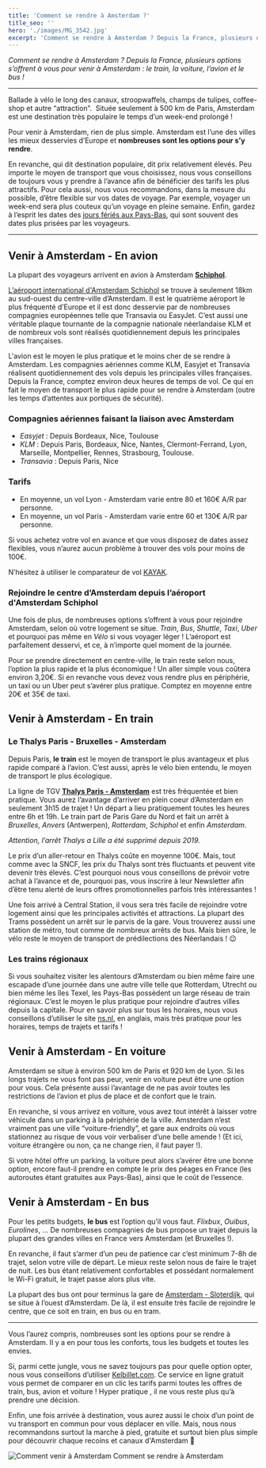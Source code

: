 ```yaml
---
title: 'Comment se rendre à Amsterdam ?'
title_seo: ''
hero: './images/MG_3542.jpg'
excerpt: 'Comment se rendre à Amsterdam ? Depuis la France, plusieurs options s’offrent à vous pour venir à Amsterdam : le train, la voiture, l’avion et le bus ! - Ballade à vélo le long des canaux, stroopwaffels, champs de tulipes, coffee-shop et autre “attraction”.  Située seulement à 500 km de Paris, Amsterdam est une destination'
---
```


_Comment se rendre à Amsterdam ? Depuis la France, plusieurs options s’offrent à vous pour venir à Amsterdam : le train, la voiture, l’avion et le bus !_

---

Ballade à vélo le long des canaux, stroopwaffels, champs de tulipes, coffee-shop et autre “attraction”.  Située seulement à 500 km de Paris, Amsterdam est une destination très populaire le temps d’un week-end prolongé !

Pour venir à Amsterdam, rien de plus simple. Amsterdam est l’une des villes les mieux desservies d’Europe et **nombreuses sont les options pour s’y rendre**.

En revanche, qui dit destination populaire, dit prix relativement élevés. Peu importe le moyen de transport que vous choisissez, nous vous conseillons de toujours vous y prendre à l’avance afin de bénéficier des tarifs les plus attractifs. Pour cela aussi, nous vous recommandons, dans la mesure du possible, d’être flexible sur vos dates de voyage. Par exemple, voyager un week-end sera plus couteux qu’un voyage en pleine semaine. Enfin, gardez à l’esprit les dates des [jours fériés aux Pays-Bas](vie-dexpat-4-les-jours-feries/), qui sont souvent des dates plus prisées par les voyageurs.

---

## Venir à Amsterdam - En avion

La plupart des voyageurs arrivent en avion à Amsterdam **[Schiphol](https://goo.gl/maps/wzMoD8gei9D2)**.

[L’aéroport international d'Amsterdam Schiphol](https://www.schiphol.nl/en/) se trouve à seulement 18km au sud-ouest du centre-ville d’Amsterdam. Il est le quatrième aéroport le plus fréquenté d’Europe et il est donc desservie par de nombreuses compagnies européennes telle que Transavia ou EasyJet. C’est aussi une véritable plaque tournante de la compagnie nationale néerlandaise KLM et de nombreux vols sont réalisés quotidiennement depuis les principales villes françaises.

L'avion est le moyen le plus pratique et le moins cher de se rendre à Amsterdam. Les compagnies aériennes comme KLM, Easyjet et Transavia réalisent quotidiennement des vols depuis les principales villes françaises. Depuis la France, comptez environ deux heures de temps de vol. Ce qui en fait le moyen de transport le plus rapide pour se rendre à Amsterdam (outre les temps d’attentes aux portiques de sécurité).

### Compagnies aériennes faisant la liaison avec Amsterdam

- _Easyjet_ : Depuis Bordeaux, Nice, Toulouse
- _KLM_ : Depuis Paris, Bordeaux, Nice, Nantes, Clermont-Ferrand, Lyon, Marseille, Montpellier, Rennes, Strasbourg, Toulouse.
- _Transavia_ : Depuis Paris, Nice

### Tarifs

- En moyenne, un vol Lyon - Amsterdam varie entre 80 et 160€ A/R par personne.
- En moyenne, un vol Paris - Amsterdam varie entre 60 et 130€ A/R par personne.

Si vous achetez votre vol en avance et que vous disposez de dates assez flexibles, vous n’aurez aucun problème à trouver des vols pour moins de 100€.

N’hésitez à utiliser le comparateur de vol [KAYAK](https://kayak.fr).

### Rejoindre le centre d’Amsterdam depuis l’aéroport d'Amsterdam Schiphol

Une fois de plus, de nombreuses options s’offrent à vous pour rejoindre Amsterdam, selon où votre logement se situe. *Train*, _Bus_, _Shuttle_, _Taxi_, _Uber_ et pourquoi pas même en _Vélo_ si vous voyager léger ! L’aéroport est parfaitement desservi, et ce, à n’importe quel moment de la journée.

Pour se prendre directement en centre-ville, le train reste selon nous, l’option la plus rapide et la plus économique ! Un aller simple vous coûtera environ 3,20€. Si en revanche vous devez vous rendre plus en périphérie, un taxi ou un Uber peut s’avérer plus pratique. Comptez en moyenne entre 20€ et 35€ de taxi.

## Venir à Amsterdam - En train

### Le Thalys Paris - Bruxelles - Amsterdam

Depuis Paris, **le train** est le moyen de transport le plus avantageux et plus rapide comparé à l’avion. C’est aussi, après le vélo bien entendu, le moyen de transport le plus écologique.

La ligne de TGV **[Thalys Paris - Amsterdam](https://www.thalys.com/fr/fr)** est très fréquentée et bien pratique. Vous aurez l’avantage d’arriver en plein coeur d’Amsterdam en seulement 3h15 de trajet ! Un départ a lieu pratiquement toutes les heures entre 6h et 19h. Le train part de Paris Gare du Nord et fait un arrêt à _Bruxelles_, _Anvers_ (Antwerpen), _Rotterdam_, _Schiphol_ et enfin _Amsterdam_.

_Attention, l’arrêt Thalys a Lille a été supprimé depuis 2019._

Le prix d’un aller-retour en Thalys coûte en moyenne 100€. Mais, tout comme avec la SNCF, les prix du Thalys sont très fluctuants et peuvent vite devenir très élevés. C’est pourquoi nous vous conseillons de prévoir votre achat à l’avance et de, pourquoi pas, vous inscrire à leur Newsletter afin d’être tenu alerté de leurs offres promotionnelles parfois très intéressantes !

Une fois arrivé à Central Station, il vous sera très facile de rejoindre votre logement ainsi que les principales activités et attractions. La plupart des Trams possèdent un arrêt sur le parvis de la gare. Vous trouverez aussi une station de métro, tout comme de nombreux arrêts de bus. Mais bien sûre, le vélo reste le moyen de transport de prédilections des Néerlandais ! 😉

### Les trains régionaux

Si vous souhaitez visiter les alentours d’Amsterdam ou bien même faire une escapade d’une journée dans une autre ville telle que Rotterdam, Utrecht ou bien même les îles Texel, les Pays-Bas possèdent un large réseau de train régionaux. C’est le moyen le plus pratique pour rejoindre d’autres villes depuis la capitale. Pour en savoir plus sur tous les horaires, nous vous conseillons d’utiliser le site [ns.nl](http://ns.nl), en anglais, mais très pratique pour les horaires, temps de trajets et tarifs !

## Venir à Amsterdam - En voiture

Amsterdam se situe à environ 500 km de Paris et 920 km de Lyon. Si les longs trajets ne vous font pas peur, venir en voiture peut être une option pour vous. Cela présente aussi l’avantage de ne pas avoir toutes les restrictions de l’avion et plus de place et de confort que le train.

En revanche, si vous arrivez en voiture, vous avez tout intérêt à laisser votre véhicule dans un parking à la périphérie de la ville. Amsterdam n’est vraiment pas une ville “voiture-friendly”, et gare aux endroits où vous stationnez au risque de vous voir verbaliser d’une belle amende ! (Et ici, voiture étrangère ou non, ça ne change rien, il faut payer !).

Si votre hôtel offre un parking, la voiture peut alors s’avérer être une bonne option, encore faut-il prendre en compte le prix des péages en France (les autoroutes étant gratuites aux Pays-Bas), ainsi que le coût de l’essence.

## Venir à Amsterdam - En bus

Pour les petits budgets, **le bus** est l’option qu’il vous faut. _Flixbux_, _Ouibus_, _Eurolines_, ... De nombreuses compagnies de bus propose un trajet depuis la plupart des grandes villes en France vers Amsterdam (et Bruxelles !).

En revanche, il faut s’armer d’un peu de patience car c’est minimum 7-8h de trajet, selon votre ville de départ. Le mieux reste selon nous de faire le trajet de nuit. Les bus étant relativement confortables et possédant normalement le Wi-Fi gratuit, le trajet passe alors plus vite.

La plupart des bus ont pour terminus la gare de [Amsterdam - Sloterdijk](https://goo.gl/maps/X9P8Am3TPiC2), qui se situe à l’ouest d’Amsterdam. De là, il est ensuite très facile de rejoindre le centre, que ce soit en train, en bus ou en tram.

---

Vous l’aurez compris, nombreuses sont les options pour se rendre à Amsterdam. Il y a en pour tous les conforts, tous les budgets et toutes les envies.

Si, parmi cette jungle, vous ne savez toujours pas pour quelle option opter, nous vous conseillons d’utiliser [Kelbillet.com](http://Kelbillet.com). Ce service en ligne gratuit vous permet de comparer en un clic les tarifs parmi toutes les offres de train, bus, avion et voiture ! Hyper pratique , il ne vous reste plus qu’à prendre une décision.

Enfin, une fois arrivée à destination, vous aurez aussi le choix d’un point de vu transport en commun pour vous déplacer en ville. Mais, nous nous recommandons surtout la marche à pied, gratuite et surtout bien plus simple pour découvrir chaque recoins et canaux d'Amsterdam 🙂

<img alt="Comment venir à Amsterdam Comment se rendre à Amsterdam" src="./images/comment-venir-amsterdam-pinterest.png">
